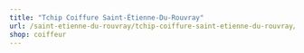 ```yaml
---
title: "Tchip Coiffure Saint-Étienne-Du-Rouvray"
url: /saint-etienne-du-rouvray/tchip-coiffure-saint-etienne-du-rouvray/
shop: coiffeur
---
```

